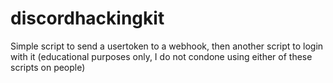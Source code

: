 # discordhackingkit
Simple script to send a usertoken to a webhook, then another script to login with it (educational purposes only, I do not condone using either of these scripts on people)
